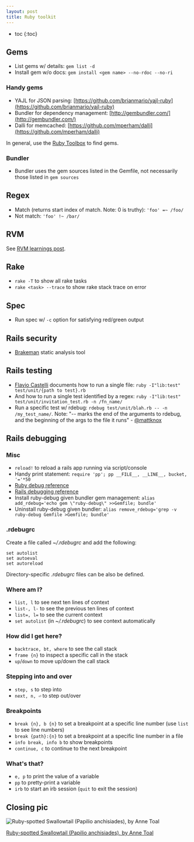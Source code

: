 ```yaml
---
layout: post
title: Ruby toolkit
---
```


* toc
{:toc}

## Gems

* List gems w/ details: `gem list -d`
* Install gem w/o docs: `gem install <gem name> --no-rdoc --no-ri`

### Handy gems

* YAJL for JSON parsing: [https://github.com/brianmario/yajl-ruby](https://github.com/brianmario/yajl-ruby)
* Bundler for dependency management: [http://gembundler.com/](http://gembundler.com/)
* Dalli for memcached: [https://github.com/mperham/dalli](https://github.com/mperham/dalli)

In general, use the [Ruby Toolbox](https://www.ruby-toolbox.com) to find gems.

### Bundler

* Bundler uses the gem sources listed in the Gemfile, not necessarily those listed in `gem sources`

## Regex

* Match (returns start index of match. Note: 0 is truthy): `'foo' =~ /foo/`
* Not match: `'foo' !~ /bar/`

## RVM

See [RVM learnings post](/2011/11/28/rvm-learnings.md).

## Rake

* `rake -T` to show all rake tasks
* `rake <task> --trace` to show rake stack trace on error

## Spec

* Run spec w/ `-c` option for satisfying red/green output

## Rails security

* [Brakeman](http://brakemanscanner.org/) static analysis tool

## Rails testing

* [Flavio Castelli](http://flavio.castelli.name/rails_execute_single_test) documents how to run a single file: `ruby -I"lib:test" test/unit/{path to test}.rb`
* And how to run a single test identified by a regex: `ruby -I"lib:test" test/unit/invitation_test.rb -n /fn_name/`
* Run a specific test  w/ rdebug: `rdebug test/unit/blah.rb -- -n /my_test_name/`. Note: "-- marks the end of the arguments to rdebug, and the beginning of the args to the file it runs" - [@mattknox](http://twitter.com/mattknox)

## Rails debugging

### Misc

* `reload!` to reload a rails app running via script/console
* Handy print statement: `require 'pp'; pp __FILE__, __LINE__, bucket, '='*50`
* [Ruby debug reference](http://bashdb.sourceforge.net/ruby-debug.html)
* [Rails debugging reference](http://guides.rubyonrails.org/debugging_rails_applications.html#step-by-step)
* Install ruby-debug given bundler gem management: `alias add_rdebug='echo gem \"ruby-debug\" >>Gemfile; bundle'`
* Uninstall ruby-debug given bundler: `alias remove_rdebug='grep -v ruby-debug Gemfile >Gemfile; bundle'`

### .rdebugrc

Create a file called _~/.rdebugrc_ and add the following:

    set autolist
    set autoeval
    set autoreload

Directory-specific _.rdebugrc_ files can be also be defined.

### Where am I?

* `list, l` to see next ten lines of context
* `list-, l-` to see the previous ten lines of context
* `list=, l=` to see the current context
* `set autolist` (in _~/.rdebugrc_) to see context automatically

### How did I get here?

* `backtrace, bt, where` to see the call stack
* `frame {n}` to inspect a specific call in the stack
* `up`/`down` to move up/down the call stack

### Stepping into and over

* `step, s` to step into
* `next, n, ⏎` to step out/over

### Breakpoints

* `break {n}, b {n}` to set a breakpoint at a specific line number (use `list` to see line numbers)
* `break {path}:{n}` to set a breakpoint at a specific line number in a file
* `info break, info b` to show breakpoints
* `continue, c` to continue to the next breakpoint

### What's that?

* `e, p` to print the value of a variable
* `pp` to pretty-print a variable
* `irb` to start an irb session (`quit` to exit the session)

## Closing pic

![Ruby-spotted Swallowtail (Papilio anchisiades), by Anne Toal](http://farm3.staticflickr.com/2292/2046175430_3651a95e1b.jpg)

[Ruby-spotted Swallowtail (Papilio anchisiades), by Anne Toal](http://www.flickr.com/photos/annetoal/2046175430/)
